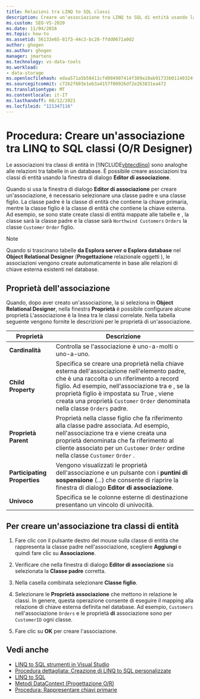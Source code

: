 ```yaml
---
title: Relazioni tra LINQ to SQL classi
description: Creare un'associazione tra LINQ to SQL di entità usando la finestra di dialogo Editor associazioni in Object Relational Designer (Progettazione O/R).
ms.custom: SEO-VS-2020
ms.date: 11/04/2016
ms.topic: how-to
ms.assetid: 56133e65-81f3-44c3-bc28-ffdd0671a0d2
author: ghogen
ms.author: ghogen
manager: jmartens
ms.technology: vs-data-tools
ms.workload:
- data-storage
ms.openlocfilehash: edaa571a5b58411cfd004907414f389a10ab91733b01140324f4cf12d05e7b11
ms.sourcegitcommit: c72b2f603e1eb3a4157f00926df2e263831ea472
ms.translationtype: MT
ms.contentlocale: it-IT
ms.lasthandoff: 08/12/2021
ms.locfileid: "121347116"
---
```

# <a name="how-to-create-an-association-between-linq-to-sql-classes-or-designer"></a>Procedura: Creare un'associazione tra LINQ to SQL classi (O/R Designer)
Le associazioni tra classi di entità in [!INCLUDE[vbtecdlinq](../data-tools/includes/vbtecdlinq_md.md)] sono analoghe alle relazioni tra tabelle in un database. È possibile creare associazioni tra classi di entità usando la finestra di dialogo **Editor di associazione**.

Quando si usa la finestra di dialogo **Editor di associazione** per creare un'associazione, è necessario selezionare una classe padre e una classe figlio. La classe padre è la classe di entità che contiene la chiave primaria, mentre la classe figlio è la classe di entità che contiene la chiave esterna. Ad esempio, se sono state create classi di entità mappate alle tabelle e , la classe sarà la classe padre e la classe sarà `Northwind Customers` `Orders` la classe `Customer` `Order` figlio.

> [!NOTE]
> Quando si trascinano tabelle **da Esplora server** **o Esplora database** nel **Object Relational Designer** (**Progettazione** relazionale oggetti ), le associazioni vengono create automaticamente in base alle relazioni di chiave esterna esistenti nel database.

## <a name="association-properties"></a>Proprietà dell'associazione
Quando, dopo aver creato un'associazione, la si seleziona in **Object Relational Designer**, nella finestra **Proprietà** è possibile configurare alcune proprietà L'associazione è la linea tra le classi correlate. Nella tabella seguente vengono fornite le descrizioni per le proprietà di un'associazione.

|Proprietà|Descrizione|
|--------------|-----------------|
|**Cardinalità**|Controlla se l'associazione è uno-a-molti o uno-a-uno.|
|**Child Property**|Specifica se creare una proprietà nella chiave esterna dell'associazione nell'elemento padre, che è una raccolta o un riferimento a record figlio. Ad esempio, nell'associazione tra e , se la proprietà figlio è impostata su True , viene creata una proprietà `Customer` `Order` denominata nella classe   `Orders` padre.|
|**Proprietà Parent**|Proprietà nella classe figlio che fa riferimento alla classe padre associata. Ad esempio, nell'associazione tra e viene creata una proprietà denominata che fa riferimento al cliente associato per un `Customer` `Order` ordine nella classe `Customer` `Order` .|
|**Participating Properties**|Vengono visualizzati le proprietà dell'associazione e un pulsante con i **puntini di sospensione** (...) che consente di riaprire la finestra di dialogo **Editor di associazione**.|
|**Univoco**|Specifica se le colonne esterne di destinazione presentano un vincolo di univocità.|

## <a name="to-create-an-association-between-entity-classes"></a>Per creare un'associazione tra classi di entità

1. Fare clic con il pulsante destro del mouse sulla classe di entità che rappresenta la classe padre nell'associazione, scegliere **Aggiungi** e quindi fare clic su **Associazione**.

2. Verificare che nella finestra di dialogo **Editor di associazione** sia selezionata la **Classe padre** corretta.

3. Nella casella combinata selezionare **Classe figlio**.

4. Selezionare le **Proprietà associazione** che mettono in relazione le classi. In genere, questa operazione consente di eseguire il mapping alla relazione di chiave esterna definita nel database. Ad esempio, `Customers` nell'associazione `Orders` e le proprietà **di** associazione sono per `CustomerID` ogni classe.

5. Fare clic su **OK** per creare l'associazione.

## <a name="see-also"></a>Vedi anche

- [LINQ to SQL strumenti in Visual Studio](../data-tools/linq-to-sql-tools-in-visual-studio2.md)
- [Procedura dettagliata: Creazione di LINQ to SQL personalizzate](how-to-create-linq-to-sql-classes-mapped-to-tables-and-views-o-r-designer.md)
- [LINQ to SQL](/dotnet/framework/data/adonet/sql/linq/index)
- [Metodi DataContext (Progettazione O/R)](../data-tools/datacontext-methods-o-r-designer.md)
- [Procedura: Rappresentare chiavi primarie](/dotnet/framework/data/adonet/sql/linq/how-to-represent-primary-keys)

